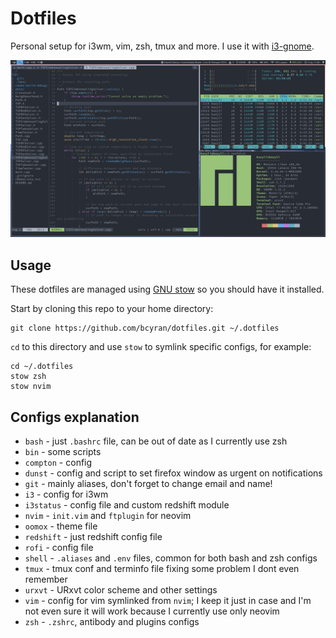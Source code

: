 # Dotfiles
Personal setup for i3wm, vim, zsh, tmux and more. I use it with [i3-gnome](https://github.com/jcstr/i3-gnome).

![Setup screenshot](readme-image.png)

## Usage
These dotfiles are managed using [GNU stow](https://alexpearce.me/2016/02/managing-dotfiles-with-stow/) so you should have it installed.

Start by cloning this repo to your home directory:

    git clone https://github.com/bcyran/dotfiles.git ~/.dotfiles

`cd` to this directory and use `stow` to symlink specific configs, for example:

    cd ~/.dotfiles
    stow zsh
    stow nvim

## Configs explanation
* `bash` - just `.bashrc` file, can be out of date as I currently use zsh
* `bin` - some scripts
* `compton` - config
* `dunst` - config and script to set firefox window as urgent on notifications
* `git` - mainly aliases, don't forget to change email and name!
* `i3` - config for i3wm
* `i3status` - config file and custom redshift module
* `nvim` - `init.vim` and `ftplugin` for neovim
* `oomox` - theme file
* `redshift` - just redshift config file
* `rofi` - config file
* `shell` - `.aliases` and `.env` files, common for both bash and zsh configs
* `tmux` - tmux conf and terminfo file fixing some problem I dont even remember
* `urxvt` - URxvt color scheme and other settings
* `vim` - config for vim symlinked from `nvim`; I keep it just in case and I'm not even sure it will work because I currently use only neovim
* `zsh` - `.zshrc`, antibody and plugins configs
